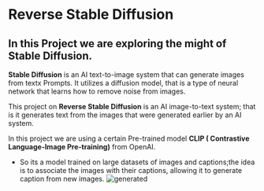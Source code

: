 # Reverse Stable Diffusion
## In this Project we are exploring the might of Stable Diffusion.

<b>Stable Diffusion</b> is an AI text-to-image system that can generate images from textx Prompts. It utilizes a diffusion model, that is a type of neural network that learns how to remove noise from images.

This project on <b>Reverse Stable Diffusion</b> is an AI image-to-text system; that is it generates text from the images that were generated earlier by an AI system. 

In this project we are using a certain Pre-trained model <b>CLIP ( Contrastive Language-Image Pre-training)</b> from OpenAI.
 - So its a model trained on large datasets of images and captions;the idea is to associate the images with their captions, allowing it    to generate caption from new images.
![generated](https://github.com/jomoziqu/reverse-stable-diffusion/assets/67217808/04d7bb92-2f36-4c8f-985c-f3a2e963e78a)
